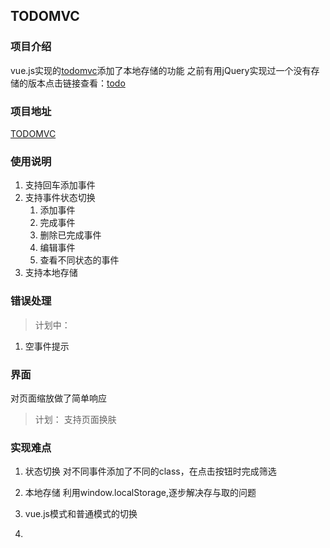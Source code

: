 ## TODOMVC
### 项目介绍
vue.js实现的[todomvc](http://todomvc.com/)添加了本地存储的功能
之前有用jQuery实现过一个没有存储的版本点击链接查看：[todo](https://jeane-zz.github.io/hang/js%20simple/todomvc.html)

### 项目地址
[TODOMVC](https://jeane-zz.github.io/hang/js%20simple/todo/todo.html)

### 使用说明
1. 支持回车添加事件
2. 支持事件状态切换
    1. 添加事件
    2. 完成事件
    3. 删除已完成事件
    4. 编辑事件
    5. 查看不同状态的事件
3. 支持本地存储

### 错误处理

>计划中：
1. 空事件提示

### 界面
对页面缩放做了简单响应 

>计划：
支持页面换肤

### 实现难点
1. 状态切换
    对不同事件添加了不同的class，在点击按钮时完成筛选 
2. 本地存储
    利用window.localStorage,逐步解决存与取的问题
3. vue.js模式和普通模式的切换
    
4. 
